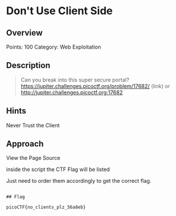 # Don't Use Client Side

## Overview

Points: 100
Category: Web Exploitation

## Description

> Can you break into this super secure portal? https://jupiter.challenges.picoctf.org/problem/17682/ (link) or http://jupiter.challenges.picoctf.org:17682
## Hints

Never Trust the Client

## Approach

View the Page Source

inside the script the CTF Flag will be listed

Just need to order them accordingly to get the correct flag.

```

## Flag

picoCTF{no_clients_plz_56a8eb}
